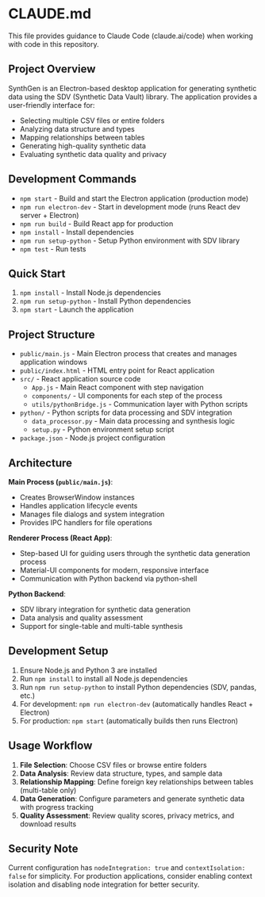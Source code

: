 # CLAUDE.md

This file provides guidance to Claude Code (claude.ai/code) when working with code in this repository.

## Project Overview

SynthGen is an Electron-based desktop application for generating synthetic data using the SDV (Synthetic Data Vault) library. The application provides a user-friendly interface for:

- Selecting multiple CSV files or entire folders
- Analyzing data structure and types
- Mapping relationships between tables
- Generating high-quality synthetic data
- Evaluating synthetic data quality and privacy

## Development Commands

- `npm start` - Build and start the Electron application (production mode)
- `npm run electron-dev` - Start in development mode (runs React dev server + Electron)
- `npm run build` - Build React app for production
- `npm install` - Install dependencies
- `npm run setup-python` - Setup Python environment with SDV library
- `npm test` - Run tests

## Quick Start
1. `npm install` - Install Node.js dependencies
2. `npm run setup-python` - Install Python dependencies
3. `npm start` - Launch the application

## Project Structure

- `public/main.js` - Main Electron process that creates and manages application windows
- `public/index.html` - HTML entry point for React application
- `src/` - React application source code
  - `App.js` - Main React component with step navigation
  - `components/` - UI components for each step of the process
  - `utils/pythonBridge.js` - Communication layer with Python scripts
- `python/` - Python scripts for data processing and SDV integration
  - `data_processor.py` - Main data processing and synthesis logic
  - `setup.py` - Python environment setup script
- `package.json` - Node.js project configuration

## Architecture

**Main Process (`public/main.js`)**:
- Creates BrowserWindow instances
- Handles application lifecycle events
- Manages file dialogs and system integration
- Provides IPC handlers for file operations

**Renderer Process (React App)**:
- Step-based UI for guiding users through the synthetic data generation process
- Material-UI components for modern, responsive interface
- Communication with Python backend via python-shell

**Python Backend**:
- SDV library integration for synthetic data generation
- Data analysis and quality assessment
- Support for single-table and multi-table synthesis

## Development Setup

1. Ensure Node.js and Python 3 are installed
2. Run `npm install` to install all Node.js dependencies
3. Run `npm run setup-python` to install Python dependencies (SDV, pandas, etc.)
4. For development: `npm run electron-dev` (automatically handles React + Electron)
5. For production: `npm start` (automatically builds then runs Electron)

## Usage Workflow

1. **File Selection**: Choose CSV files or browse entire folders
2. **Data Analysis**: Review data structure, types, and sample data  
3. **Relationship Mapping**: Define foreign key relationships between tables (multi-table only)
4. **Data Generation**: Configure parameters and generate synthetic data with progress tracking
5. **Quality Assessment**: Review quality scores, privacy metrics, and download results

## Security Note

Current configuration has `nodeIntegration: true` and `contextIsolation: false` for simplicity. For production applications, consider enabling context isolation and disabling node integration for better security.